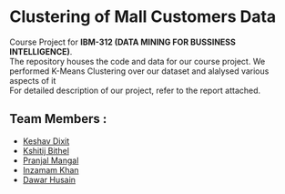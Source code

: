 # Clustering of Mall Customers Data
Course Project for **IBM-312 (DATA MINING FOR BUSSINESS INTELLIGENCE)**. <br/>
The repository houses the code and data for our course project. We performed K-Means Clustering over our dataset and alalysed various aspects of it <br/>
For detailed description of our project, refer to the report attached. 
## Team Members : 
- [Keshav Dixit](https://github.com/Keshav242)
- [Kshitij Bithel](https://github.com/KSHITIJBITHEL)
- [Pranjal Mangal](https://github.com/mangalpranjal)
- [Inzamam Khan](https://github.com/i14z1m1m)
- [Dawar Husain](https://github.com/dawarhusain)
